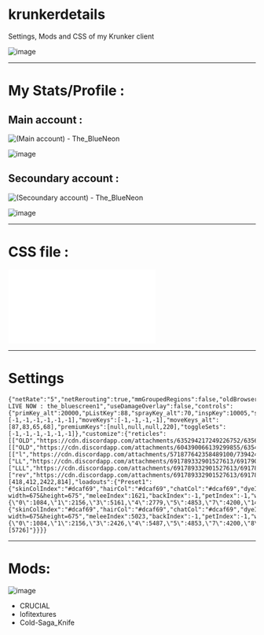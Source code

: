 # krunkerdetails
Settings, Mods and CSS of my Krunker client

![image](https://github.com/EcoleLool/krunkerdetails/assets/122475709/a583fd8c-cd50-499d-95ee-9f4db3033880)

---

# My Stats/Profile :


## Main account :
![(Main account) - The_BlueNeon]([main_custom.css](https://krunker.io/social.html?p=profile&q=the_blueneon))

![image](https://github.com/EcoleLool/krunkerdetails/assets/122475709/3a10e1f3-6965-4df6-8957-b89fc255d454)


## Secoundary account :
![(Secoundary account) - The_BlueNeon]([main_custom.css](https://krunker.io/social.html?p=profile&q=the_blueneon))

![image](https://github.com/EcoleLool/krunkerdetails/assets/122475709/c1e060c1-d5ad-4c38-8c3a-5118b0da74e4)

---

# CSS file :

![CSS](main_custom.css)

---

# Settings

    {"netRate":"5","netRerouting":true,"mmGroupedRegions":false,"oldBrowser":false,"rawMouse":true,"flickClamp":270,"resolution":1,"updateRate":1200,"aspectRatio":"1920x1080","mapDet":false,"particles":false,"particlesDist":10,"renderDist":50,"reflection":"1","shadows":false,"ambientShading":false,"yourTrails":false,"muzzleFlash":false,"bulletCasings":false,"impactHoles":false,"sniperFlapAnim":false,"textureAnim":false,"objectAnim":false,"screenShake":false,"showExplo":false,"postProcessing":false,"scaleUI":0.2,"oldScoreboard":true,"disableRarityAnim":true,"showPfp":false,"dynamicHP":false,"showDMG":false,"showKillC":true,"showDeaths":true,"showStreak":true,"showFPS":true,"fpsRate":150,"speedScale":1.4,"speedOpacity":0.5,"speedColor":"#e0e0e0","speedColorMax":"#000000","healthNum":true,"healthColE":"#ff0000","objOpac":0.1,"adsObjOpac":0.1,"hideNonTrade":true,"showMinimap":false,"showMedals":false,"playMedals":false,"medalSat":0.8,"crosshairSho":"5","crosshairStyle":"2","crosshairUseOpacity":true,"crosshairAlways":true,"crosshairColor":"#1aff21","crosshairShadowThickess":0,"crosshairThick":1.5,"crosshairLen":4,"crosshairGap":-10,"crosshairShoM":"0","crosshairAlwaysM":true,"crosshairColorM":"#ff0000","crosshairShadowThickessM":0.1,"crosshairThickM":1,"crosshairLenM":3,"hitmCol":"#ff0ad6","hitmLen":5,"hitmThick":5,"hitmSpac":8,"hitmAnimS":0.001,"sensitivityX":0.35,"sensitivityY":0.35,"aimSensitivityX":0.35,"aimSensitivityY":0.35,"sound":0.25,"ambientVolume":0.28,"dialogueVolume":0.3,"micQuality":"12000","gunsVolume":0.6,"playerVolume":0,"skinVolume":0,"uiVolume":0,"assetVolume":0,"fov":120,"fpsFOV":125,"weaponBob":2,"weaponLean":0.5,"weaponOffX":1.2,"weaponOffY":2.6,"weaponOffZ":1.2,"weapSwapY":0,"adsFovMlt":0.3,"aimAnim":false,"hideADS":true,"showWeapon":false,"scoreColor":"#fff19f","scoreShadow":true,"scoreScale":1.5,"scoreOffY":3,"progShadow":false,"progMShadow":false,"bulletTracerCol":"#ff0000","trailCol":"#ff0000","canChangeLogo":false,"autoLoadLast":true,"scopeBorders":false,"endMessage":"Twitch LIVE NOW : the_bluescreen1","useDamageOverlay":false,"controls":{"primKey_alt":20000,"pListKey":88,"sprayKey_alt":70,"inspKey":10005,"swapKey_alt":20000,"shoot1Key_alt":72,"aim1Key_alt":-1,"crouchKey":-1,"crouchKey_alt":16,"meleeKey_alt":10005,"voiceKey":-1,"specFreeKey":-1,"specObjKey":-1,"specFirstKey":-1,"specNamesKey":-1,"specFocusKey":-1,"propKey":-1,"propRandKey":-1,"propRotKey":-1,"propRotRKey":-1,"tauntKeys":[-1,-1,-1,-1,-1,-1],"moveKeys":[-1,-1,-1,-1],"moveKeys_alt":[87,83,65,68],"premiumKeys":[null,null,null,220],"toggleSets":[-1,-1,-1,-1,-1,-1]},"customize":{"reticles":[["OLD","https://cdn.discordapp.com/attachments/635294217249226752/635643013946802187/Ner0pQH.png"]],"scopes":[["OLD","https://cdn.discordapp.com/attachments/604390066139299855/635489092372791296/Fortnite_Scope.png"]],"images":[["l","https://cdn.discordapp.com/attachments/571877642358489100/739424497475649627/em0RcaJ_copy.png"],["LL","https://cdn.discordapp.com/attachments/691789332901527613/691790356462829588/testing9.png"],["LLL","https://cdn.discordapp.com/attachments/691789332901527613/691789653304541234/dot.png"],["rev","https://cdn.discordapp.com/attachments/691789332901527613/691789457850105959/nezcrossgreen.png"]],"favorites":[418,412,2422,814],"loadouts":{"Preset1":{"skinColIndex":"#dcaf69","hairCol":"#dcaf69","chatCol":"#dcaf69","dyeIndex":3235,"faceIndex":-3,"shoeIndex":-1,"attachIndex":-1,"reticleIndex":-1,"savedReticle":"","scopeIndex":-2,"savedScope":"https://media.discordapp.net/attachments/598351117797294091/598356292322721802/ANIME_SCOPE_13.png?width=675&height=675","meleeIndex":1621,"backIndex":-1,"petIndex":-1,"wristIndex":-1,"hatIndex":4152,"waistIndex":-1,"secondaryInd":11,"kcStatIndex":-1,"classindex":0,"streakIndex1":-1,"streakIndex2":1,"streakIndex3":0,"skins":"{\"0\":1084,\"1\":2156,\"3\":5161,\"4\":2779,\"5\":4853,\"7\":4200,\"14\":2309}"},"SxGy":{"skinColIndex":"#dcaf69","hairCol":"#dcaf69","chatCol":"#dcaf69","dyeIndex":931,"faceIndex":-3,"shoeIndex":-1,"attachIndex":-1,"reticleIndex":-1,"savedReticle":"","scopeIndex":-2,"savedScope":"https://media.discordapp.net/attachments/598351117797294091/598356292322721802/ANIME_SCOPE_13.png?width=675&height=675","meleeIndex":5023,"backIndex":-1,"petIndex":-1,"wristIndex":-1,"hatIndex":4152,"waistIndex":-1,"secondaryInd":11,"kcStatIndex":-1,"classindex":2,"streakIndex1":-1,"streakIndex2":1,"streakIndex3":0,"skins":"{\"0\":1084,\"1\":2156,\"3\":2426,\"4\":5487,\"5\":4853,\"7\":4200,\"8\":4788,\"14\":5574}","charms":"[5726]"}}}}

---

# Mods:

![image](https://github.com/EcoleLool/krunkerdetails/assets/122475709/16bc0e2f-d22e-4e94-bdfc-b3f7cbadcbd0)

- CRUCIAL
- lofitextures
- Cold-Saga_Knife
